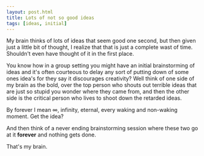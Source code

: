 ```yaml
---
layout: post.html
title: Lots of not so good ideas
tags: [ideas, initial]
---
```

My brain thinks of lots of ideas that seem good one second, but then given just a little bit of thought, I realize that that is just a complete wast of time. Shouldn't even have thought of it in the first place.

You know how in a group setting you might have an initial brainstorming of ideas and it's often courteous to delay any sort of putting down of some ones idea's for they say it discourages creativity? Well think of one side of my brain as the bold, over the top person who shouts out   terrible ideas that are just so stupid you wonder where they came from, and then the other side is the critical person who lives to shoot down the retarded ideas.

<aside>By forever I mean &#8734;, infinity, eternal, every waking and non-waking moment. Get the idea?</aside>

And then think of a never ending brainstorming session where these two go at it __forever__ and nothing gets done.

That's my brain.
